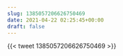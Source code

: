 ```yaml
---
slug: 1385057206626750469
date: 2021-04-22 02:25:45+00:00
draft: false
---
```


{{< tweet 1385057206626750469 >}}
